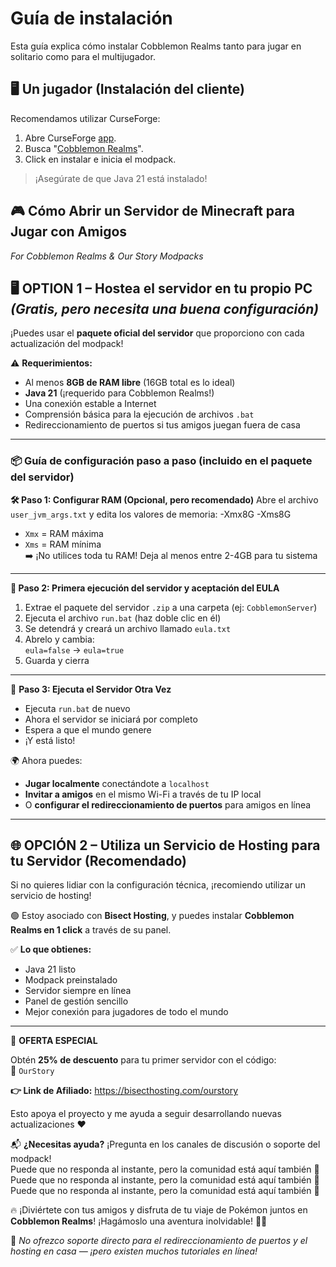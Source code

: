 # Guía de instalación

Esta guía explica cómo instalar Cobblemon Realms tanto para jugar en solitario como para el multijugador.

## 🖥️ Un jugador (Instalación del cliente)

Recomendamos utilizar CurseForge:

1. Abre CurseForge [app](https://www.curseforge.com/download/app).
2. Busca "[Cobblemon Realms](https://www.curseforge.com/minecraft/modpacks/cobblemon-realms)".
3. Click en instalar e inicia el modpack.

> ¡Asegúrate de que Java 21 está instalado!

## 🎮 Cómo Abrir un Servidor de Minecraft para Jugar con Amigos

_For Cobblemon Realms & Our Story Modpacks_

## 🖥️ OPTION 1 – Hostea el servidor en tu propio PC _(Gratis, pero necesita una buena configuración)_

¡Puedes usar el **paquete oficial del servidor** que proporciono con cada actualización del modpack!

⚠️ **Requerimientos:**

 - Al menos **8GB de RAM libre** (16GB total es lo ideal)
 - **Java 21** (¡requerido para Cobblemon Realms!)
 - Una conexión estable a Internet
 - Comprensión básica para la ejecución de archivos `.bat`
 - Redireccionamiento de puertos si tus amigos juegan fuera de casa

---

### 📦 Guía de configuración paso a paso (incluido en el paquete del servidor)

**🛠️ Paso 1: Configurar RAM (Opcional, pero recomendado)**
Abre el archivo `user_jvm_args.txt` y edita los valores de memoria:
-Xmx8G -Xms8G

 - `Xmx` = RAM máxima
 - `Xms` = RAM mínima\
   ➡️ ¡No utilices toda tu RAM! Deja al menos entre 2-4GB para tu sistema

---

**📜 Paso 2: Primera ejecución del servidor y aceptación del EULA**

1. Extrae el paquete del servidor `.zip` a una carpeta (ej: `CobblemonServer`)
2. Ejecuta el archivo `run.bat` (haz doble clic en él)
3. Se detendrá y creará un archivo llamado `eula.txt`
4. Abrelo y cambia:\
   `eula=false` → `eula=true`
5. Guarda y cierra

---

🔄 **Paso 3: Ejecuta el Servidor Otra Vez**

 - Ejecuta `run.bat` de nuevo
 - Ahora el servidor se iniciará por completo
 - Espera a que el mundo genere
 - ¡Y está listo!

🌍 Ahora puedes:

 - **Jugar localmente** conectándote a `localhost`
 - **Invitar a amigos** en el mismo Wi-Fi a través de tu IP local
 - O **configurar el redireccionamiento de puertos** para amigos en línea

---

## 🌐 OPCIÓN 2 – Utiliza un Servicio de Hosting para tu Servidor (Recomendado)

Si no quieres lidiar con la configuración técnica, ¡recomiendo utilizar un servicio de hosting!

🟢 Estoy asociado con **Bisect Hosting**, y puedes instalar **Cobblemon Realms en 1 click** a través de su panel.

✅ **Lo que obtienes:**

 - Java 21 listo
 - Modpack preinstalado
 - Servidor siempre en línea
 - Panel de gestión sencillo
 - Mejor conexión para jugadores de todo el mundo

---

🎁 **OFERTA ESPECIAL**

Obtén **25% de descuento** para tu primer servidor con el código:\
🧡 `OurStory`

**👉 Link de Afiliado:**
https://bisecthosting.com/ourstory

Esto apoya el proyecto y me ayuda a seguir desarrollando nuevas actualizaciones :heart:

📬 **¿Necesitas ayuda?**
¡Pregunta en los canales de discusión o soporte del modpack!\
Puede que no responda al instante, pero la comunidad está aquí también :speech_balloon:\
Puede que no responda al instante, pero la comunidad está aquí también :speech_balloon:\
Puede que no responda al instante, pero la comunidad está aquí también :speech_balloon:

🔥 ¡Diviértete con tus amigos y disfruta de tu viaje de Pokémon juntos en **Cobblemon Realms**!
¡Hagámoslo una aventura inolvidable! 🧭✨

:electric_plug: _No ofrezco soporte directo para el redireccionamiento de puertos y el hosting en casa — ¡pero existen muchos tutoriales en línea!_
